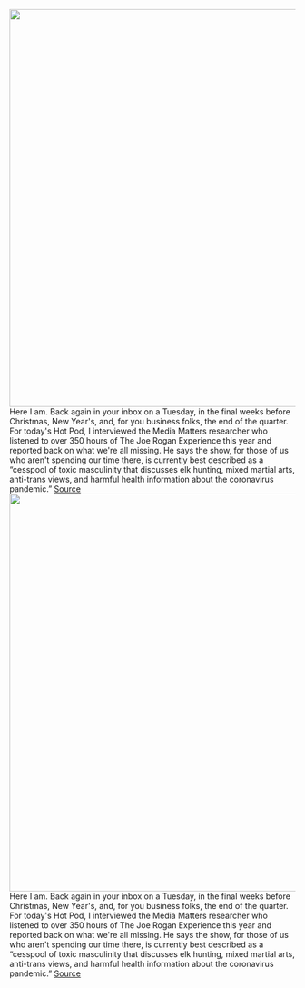 <img src='https://cdn.vox-cdn.com/thumbor/EJ1znESmOrjtu45wEh0R8QyQxZY=/0x0:3000x2400/1200x800/filters:focal(1260x960:1740x1440)/cdn.vox-cdn.com/uploads/chorus_image/image/70239164/869384308.0.jpg' width='700px' /><br/>
Here I am. Back again in your inbox on a Tuesday, in the final weeks before Christmas, New Year's, and, for you business folks, the end of the quarter. For today's Hot Pod, I interviewed the Media Matters researcher who listened to over 350 hours of The Joe Rogan Experience this year and reported back on what we're all missing. He says the show, for those of us who aren't spending our time there, is currently best described as a “cesspool of toxic masculinity that discusses elk hunting, mixed martial arts, anti-trans views, and harmful health information about the coronavirus pandemic.”
<a href='https://www.theverge.com/2021/12/7/22821823/joe-rogan-media-matters-hot-pod-spotify-moderation'> Source <a/><img src='https://cdn.vox-cdn.com/thumbor/EJ1znESmOrjtu45wEh0R8QyQxZY=/0x0:3000x2400/1200x800/filters:focal(1260x960:1740x1440)/cdn.vox-cdn.com/uploads/chorus_image/image/70239164/869384308.0.jpg' width='700px' /><br/>
Here I am. Back again in your inbox on a Tuesday, in the final weeks before Christmas, New Year's, and, for you business folks, the end of the quarter. For today's Hot Pod, I interviewed the Media Matters researcher who listened to over 350 hours of The Joe Rogan Experience this year and reported back on what we're all missing. He says the show, for those of us who aren't spending our time there, is currently best described as a “cesspool of toxic masculinity that discusses elk hunting, mixed martial arts, anti-trans views, and harmful health information about the coronavirus pandemic.”
<a href='https://www.theverge.com/2021/12/7/22821823/joe-rogan-media-matters-hot-pod-spotify-moderation'> Source <a/>